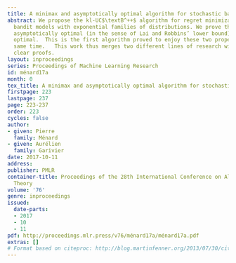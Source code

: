 ```yaml
---
title: A minimax and asymptotically optimal algorithm for stochastic bandits
abstract: We propose the kl-UC$\textB^++$ algorithm for regret minimization in stochastic
  bandit models with exponential families of distributions. We prove that it is simultaneously
  asymptotically optimal (in the sense of Lai and Robbins’ lower bound) and minimax
  optimal.  This is the first algorithm proved to enjoy these two properties at the
  same time.   This work thus merges two different lines of research with simple and
  clear proofs.
layout: inproceedings
series: Proceedings of Machine Learning Research
id: ménard17a
month: 0
tex_title: A minimax and asymptotically optimal algorithm for stochastic bandits
firstpage: 223
lastpage: 237
page: 223-237
order: 223
cycles: false
author:
- given: Pierre
  family: Ménard
- given: Aurélien
  family: Garivier
date: 2017-10-11
address: 
publisher: PMLR
container-title: Proceedings of the 28th International Conference on Algorithmic Learning
  Theory
volume: '76'
genre: inproceedings
issued:
  date-parts:
  - 2017
  - 10
  - 11
pdf: http://proceedings.mlr.press/v76/ménard17a/ménard17a.pdf
extras: []
# Format based on citeproc: http://blog.martinfenner.org/2013/07/30/citeproc-yaml-for-bibliographies/
---
```

